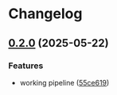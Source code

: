 # Changelog

## [0.2.0](https://github.com/BHKLAB-DataProcessing/gcsi-treatmentresponse-snakemake/compare/v0.1.0...v0.2.0) (2025-05-22)


### Features

* working pipeline ([55ce619](https://github.com/BHKLAB-DataProcessing/gcsi-treatmentresponse-snakemake/commit/55ce6199a051bc2b0151cfaf7784b66d489e5a6e))
